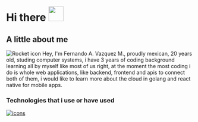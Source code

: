 # Hi there <img width="40" src="https://media.giphy.com/media/hvRJCLFzcasrR4ia7z/giphy.gif" />

## A little about me 
![Rocket icon](https://img.icons8.com/emoji/48/rocket-emji.png) Hey, I'm Fernando A. Vazquez M., proudly mexican, 20 years old, studing computer systems, i have 3 years of coding background learning all by myself like most of us right, at the moment the most coding i do is whole web applications, like backend, frontend and apis to connect both of them, i would like to learn more about the cloud in golang and react native for mobile apps.

### Technologies that i use or have used
[![icons](https://skillicons.dev/icons?i=go,js,ts,react,nodejs,vite,mysql,linux,docker,tailwind,htmx,aws,bash,markdown)](https://skillicons.dev)

